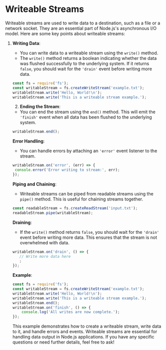 # Writeable Streams

Writeable streams are used to write data to a destination, such as a file or a network socket. They are an essential part of Node.js's asynchronous I/O model. Here are some key points about writeable streams:
1. **Writing Data**:
   - You can write data to a writeable stream using the `write()` method.
   - The `write()` method returns a boolean indicating whether the data was flushed successfully to the underlying system. If it returns `false`, you should wait for the `'drain'` event before writing more data. 

   ```javascript
   const fs = require('fs');
   const writableStream = fs.createWriteStream('example.txt');
   writableStream.write('Hello, World!\n');
   writableStream.write('This is a writeable stream example.');
   ```
   2. **Ending the Stream**:
     - You can end the stream using the `end()` method. This will emit the `'finish'` event when all data has been flushed to the underlying system.
     ```javascript
     writableStream.end();
     ```
     **Error Handling**:
     - You can handle errors by attaching an `'error'` event listener to the stream.
     ```javascript
     writableStream.on('error', (err) => {
      console.error('Error writing to stream:', err);
     });
     ```
     **Piping and Chaining**:
     - Writeable streams can be piped from readable streams using the `pipe()` method. This is useful for chaining streams together.
     ```javascript
     const readableStream = fs.createReadStream('input.txt');
     readableStream.pipe(writableStream);
     ```
     **Draining**:
     - If the `write()` method returns `false`, you should wait for the `'drain'` event before writing more data. This ensures that the stream is not overwhelmed with data.
     ```javascript
     writableStream.on('drain', () => {
        // Write more data here
        ;
    });
    ```
    **Example**:
    ```javascript
    const fs = require('fs');
    const writableStream = fs.createWriteStream('example.txt');
    writableStream.write('Hello, World!\n');
    writableStream.write('This is a writeable stream example.');
    writableStream.end();
    writableStream.on('finish', () => {
        console.log('All writes are now complete.');
    });
    ```
    This example demonstrates how to create a writeable stream, write data to it, and handle errors and events. Writeable streams are essential for handling data output in Node.js applications.
    If you have any specific questions or need further details, feel free to ask!